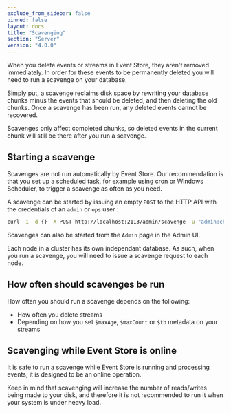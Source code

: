 ```yaml
---
exclude_from_sidebar: false
pinned: false
layout: docs
title: "Scavenging"
section: "Server"
version: "4.0.0"
---
```


When you delete events or streams in Event Store, they aren't removed immediately. In order for these events to be permanently deleted you will need to run a scavenge on your database.

Simply put, a scavenge reclaims disk space by rewriting your database chunks minus the events that should be deleted, and then deleting the old chunks. Once a scavenge has been run, any deleted events cannot be recovered.

<span class="note">
Scavenges only affect completed chunks, so deleted events in the current chunk will still be there after you run a scavenge.
</span>

## Starting a scavenge

Scavenges are not run automatically by Event Store. Our recommendation is that you set up a scheduled task, for example using cron or Windows Scheduler, to trigger a scavenge as often as you need.

A scavenge can be started by issuing an empty `POST` to the HTTP API with the credentials of an `admin` or `ops` user :

```bash
curl -i -d {} -X POST http://localhost:2113/admin/scavenge -u "admin:changeit"
```

Scavenges can also be started from the `Admin` page in the Admin UI.

<span class="note--warning">
Each node in a cluster has its own independant database. As such, when you run a scavenge, you will need to issue a scavenge request to each node.
</span>

## How often should scavenges be run

How often you should run a scavenge depends on the following:

- How often you delete streams
- Depending on how you set `$maxAge`, `$maxCount` or `$tb` metadata on your streams

## Scavenging while Event Store is online

It is safe to run a scavenge while Event Store is running and processing events; it is designed to be an online operation.

Keep in mind that scavenging will increase the number of reads/writes being made to your disk, and therefore it is not recommended to run it when your system is under heavy load.
